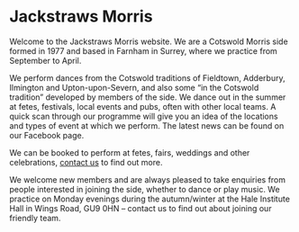 # Jackstraws Morris

Welcome to the Jackstraws Morris website. We are a Cotswold Morris side formed in 1977 and based in Farnham in Surrey, where we practice from September to April.

We perform dances from the Cotswold traditions of Fieldtown, Adderbury, Ilmington and Upton-upon-Severn, and also some “in the Cotswold tradition” developed by members of the side. We dance out in the summer at fetes, festivals, local events and pubs, often with other local teams. A quick scan through our programme will give you an idea of the locations and types of event at which we perform. The latest news can be found on our Facebook page.

We can be booked to perform at fetes, fairs, weddings and other celebrations, [contact us](/contact) to find out more.

We welcome new members and are always pleased to take enquiries from people interested in joining the side, whether to dance or play music. We practice on Monday evenings during the autumn/winter at the Hale Institute Hall in Wings Road, GU9 0HN – contact us to find out about joining our friendly team.

<banner-photo src="/img/in-windsor.jpg"></banner-photo>
